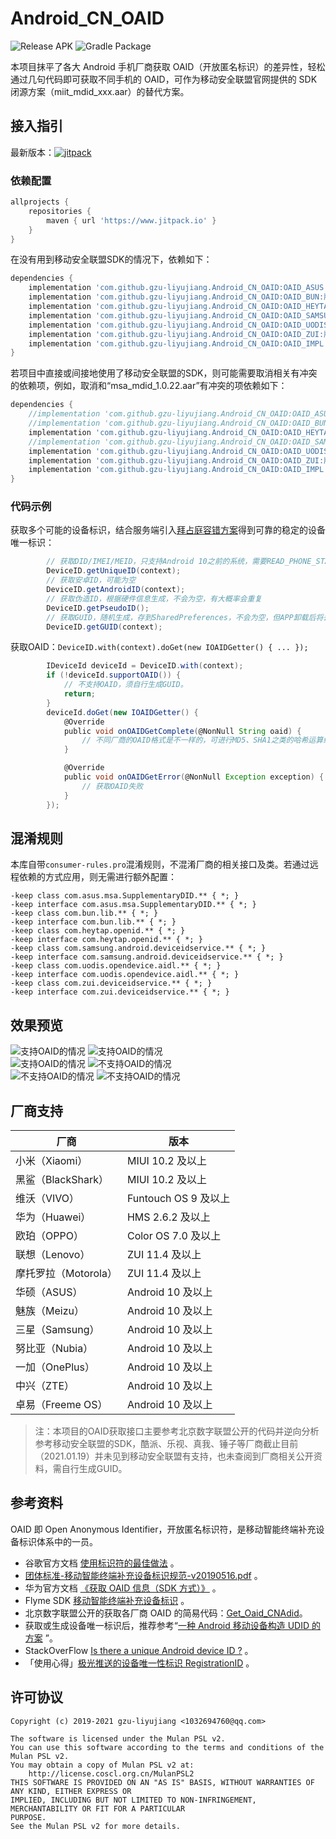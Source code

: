 # Android_CN_OAID

![Release APK](https://github.com/gzu-liyujiang/Android_CN_OAID/workflows/Release%20APK/badge.svg)
![Gradle Package](https://github.com/gzu-liyujiang/Android_CN_OAID/workflows/Gradle%20Package/badge.svg)

本项目抹平了各大 Android 手机厂商获取 OAID（开放匿名标识）的差异性，轻松通过几句代码即可获取不同手机的 OAID，可作为移动安全联盟官网提供的 SDK 闭源方案（miit_mdid_xxx.aar）的替代方案。

## 接入指引

最新版本：[![jitpack](https://jitpack.io/v/gzu-liyujiang/Android_CN_OAID.svg)](https://jitpack.io/#gzu-liyujiang/Android_CN_OAID)

### 依赖配置
```groovy
allprojects {
    repositories {
        maven { url 'https://www.jitpack.io' }
    }
}
```
在没有用到移动安全联盟SDK的情况下，依赖如下：
```groovy
dependencies {
    implementation 'com.github.gzu-liyujiang.Android_CN_OAID:OAID_ASUS:版本号' //华硕
    implementation 'com.github.gzu-liyujiang.Android_CN_OAID:OAID_BUN:版本号' //中兴、卓易
    implementation 'com.github.gzu-liyujiang.Android_CN_OAID:OAID_HEYTAP:版本号' //欧珀、一加
    implementation 'com.github.gzu-liyujiang.Android_CN_OAID:OAID_SAMSUNG:版本号' //三星
    implementation 'com.github.gzu-liyujiang.Android_CN_OAID:OAID_UODIS:版本号' //华为
    implementation 'com.github.gzu-liyujiang.Android_CN_OAID:OAID_ZUI:版本号' //联想、摩托罗拉
    implementation 'com.github.gzu-liyujiang.Android_CN_OAID:OAID_IMPL:版本号' //具体实现
}
```
若项目中直接或间接地使用了移动安全联盟的SDK，则可能需要取消相关有冲突的依赖项，例如，取消和“msa_mdid_1.0.22.aar”有冲突的项依赖如下：
```groovy
dependencies {
    //implementation 'com.github.gzu-liyujiang.Android_CN_OAID:OAID_ASUS:版本号'  //华硕
    //implementation 'com.github.gzu-liyujiang.Android_CN_OAID:OAID_BUN:版本号'  //中兴、卓易
    implementation 'com.github.gzu-liyujiang.Android_CN_OAID:OAID_HEYTAP:版本号'  //欧珀、一加
    //implementation 'com.github.gzu-liyujiang.Android_CN_OAID:OAID_SAMSUNG:版本号'  //三星
    implementation 'com.github.gzu-liyujiang.Android_CN_OAID:OAID_UODIS:版本号'  //华为
    implementation 'com.github.gzu-liyujiang.Android_CN_OAID:OAID_ZUI:版本号'  //联想、摩托罗拉
    implementation 'com.github.gzu-liyujiang.Android_CN_OAID:OAID_IMPL:版本号'  //具体实现
}
```

### 代码示例

获取多个可能的设备标识，结合服务端引入[拜占庭容错方案](https://juejin.cn/post/6844903952148856839#heading-11)得到可靠的稳定的设备唯一标识：
```groovy
        // 获取DID/IMEI/MEID，只支持Android 10之前的系统，需要READ_PHONE_STATE权限，可能为空
        DeviceID.getUniqueID(context);
        // 获取安卓ID，可能为空
        DeviceID.getAndroidID(context);
        // 获取伪造ID，根据硬件信息生成，不会为空，有大概率会重复
        DeviceID.getPseudoID();
        // 获取GUID，随机生成，存到SharedPreferences，不会为空，但APP卸载后将丢失
        DeviceID.getGUID(context);
```
获取OAID：`DeviceID.with(context).doGet(new IOAIDGetter() { ... });`
```groovy
        IDeviceId deviceId = DeviceID.with(context);
        if (!deviceId.supportOAID()) {
            // 不支持OAID，须自行生成GUID。
            return;
        }
        deviceId.doGet(new IOAIDGetter() {
            @Override
            public void onOAIDGetComplete(@NonNull String oaid) {
                // 不同厂商的OAID格式是不一样的，可进行MD5、SHA1之类的哈希运算统一
            }

            @Override
            public void onOAIDGetError(@NonNull Exception exception) {
                // 获取OAID失败
            }
        });
```

## 混淆规则

本库自带`consumer-rules.pro`混淆规则，不混淆厂商的相关接口及类。若通过远程依赖的方式应用，则无需进行额外配置：

```proguard
-keep class com.asus.msa.SupplementaryDID.** { *; }
-keep interface com.asus.msa.SupplementaryDID.** { *; }
-keep class com.bun.lib.** { *; }
-keep interface com.bun.lib.** { *; }
-keep class com.heytap.openid.** { *; }
-keep interface com.heytap.openid.** { *; }
-keep class com.samsung.android.deviceidservice.** { *; }
-keep interface com.samsung.android.deviceidservice.** { *; }
-keep class com.uodis.opendevice.aidl.** { *; }
-keep interface com.uodis.opendevice.aidl.** { *; }
-keep class com.zui.deviceidservice.** { *; }
-keep interface com.zui.deviceidservice.** { *; }
```

## 效果预览

![支持OAID的情况](/screenshot/oaid_vivo.png)
![支持OAID的情况](/screenshot/oaid_huawei.png)   
![支持OAID的情况](/screenshot/oaid_xiaomi.png)
![不支持OAID的情况](/screenshot/oaid_360.png)   
![不支持OAID的情况](/screenshot/oaid_samsung.png)
![不支持OAID的情况](/screenshot/oaid_simulator.png)   

## 厂商支持

| 厂商                 | 版本                 |
| -------------------- | -------------------- |
| 小米（Xiaomi）       | MIUI 10.2 及以上     |
| 黑鲨（BlackShark）   | MIUI 10.2 及以上     |
| 维沃（VIVO）         | Funtouch OS 9 及以上 |
| 华为（Huawei）       | HMS 2.6.2 及以上     |
| 欧珀（OPPO）         | Color OS 7.0 及以上  |
| 联想（Lenovo）       | ZUI 11.4 及以上      |
| 摩托罗拉（Motorola） | ZUI 11.4 及以上      |
| 华硕（ASUS）         | Android 10 及以上    |
| 魅族（Meizu）        | Android 10 及以上    |
| 三星（Samsung）      | Android 10 及以上    |
| 努比亚（Nubia）      | Android 10 及以上    |
| 一加（OnePlus）      | Android 10 及以上    |
| 中兴（ZTE）          | Android 10 及以上    |
| 卓易（Freeme OS）    | Android 10 及以上    |

>注：本项目的OAID获取接口主要参考北京数字联盟公开的代码并逆向分析参考移动安全联盟的SDK，酷派、乐视、真我、锤子等厂商截止目前（2021.01.19）并未见到移动安全联盟有支持，也未查阅到厂商相关公开资料，需自行生成GUID。

## 参考资料

OAID 即 Open Anonymous Identifier，开放匿名标识符，是移动智能终端补充设备标识体系中的一员。

- 谷歌官方文档 [使用标识符的最佳做法](https://developer.android.google.cn/training/articles/user-data-ids) 。
- [团体标准-移动智能终端补充设备标识规范-v20190516.pdf](http://www.msa-alliance.cn/login.jsp?url=%2Fcol.jsp%3Fid%3D120&errno=11&mid=634&fid=ABUIABA9GAAgpKaN6QUoq7em2QI) 。
- 华为官方文档 [《获取 OAID 信息（SDK 方式）》](https://developer.huawei.com/consumer/cn/doc/development/HMSCore-Guides-V5/identifier-service-obtaining-oaid-sdk-0000001050064988-V5) 。
- Flyme SDK [移动智能终端补充设备标识](http://open-wiki.flyme.cn/doc-wiki/index#id?133) 。
- 北京数字联盟公开的获取各厂商 OAID 的简易代码：[Get_Oaid_CNAdid](https://github.com/shuzilm-open-source/Get_Oaid_CNAdid)。
- 获取或生成设备唯一标识后，推荐参考“[一种 Android 移动设备构造 UDID 的方案](https://github.com/No89757/Udid) ”。
- StackOverFlow [Is there a unique Android device ID ?](https://stackoverflow.com/questions/2785485/is-there-a-unique-android-device-id) 。
- 「使用心得」[极光推送的设备唯一性标识 RegistrationID](https://community.jiguang.cn/article/38100) 。

## 许可协议

```text
Copyright (c) 2019-2021 gzu-liyujiang <1032694760@qq.com>

The software is licensed under the Mulan PSL v2.
You can use this software according to the terms and conditions of the Mulan PSL v2.
You may obtain a copy of Mulan PSL v2 at:
    http://license.coscl.org.cn/MulanPSL2
THIS SOFTWARE IS PROVIDED ON AN "AS IS" BASIS, WITHOUT WARRANTIES OF ANY KIND, EITHER EXPRESS OR
IMPLIED, INCLUDING BUT NOT LIMITED TO NON-INFRINGEMENT, MERCHANTABILITY OR FIT FOR A PARTICULAR
PURPOSE.
See the Mulan PSL v2 for more details.
```
